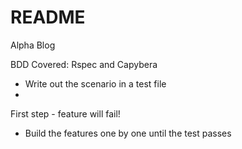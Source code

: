 # README

Alpha Blog

BDD Covered: Rspec and Capybera

- Write out the scenario in a test file
- 
First step - feature will fail!

- Build the features one by one until the test passes